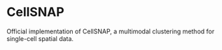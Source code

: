 # CellSNAP
Official implementation of CellSNAP, a multimodal clustering method for single-cell spatial data. 
